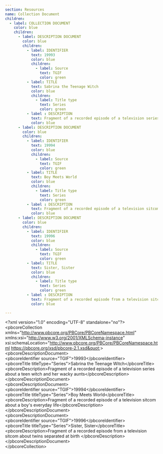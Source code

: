 ```yaml
---
section: Resources
name: Collection Document
children:
  - label: COLLECTION DOCUMENT
    color: blue
    children:
      - label: DESCRIPTION DOCUMENT
        color: blue
        children:
          - label: IDENTIFIER
            text: 19993
            color: blue
            children:
              - label: Source
                text: TGIF
                color: green
          - label: TITLE
            text: Sabrina the Teenage Witch
            color: blue
            children:
              - label: Title type
                text: Series
                color: green
          - label : DESCRIPTION
            text: Fragment of a recorded episode of a television series about a teen witch and her wacky aunts
            color: blue
      - label: DESCRIPTION DOCUMENT
        color: blue
        children:
          - label: IDENTIFIER
            text: 19994
            color: blue
            children:
              - label: Source
                text: TGIF
                color: green
          - label: TITLE
            text: Boy Meets World
            color: blue
            children:
              - label: Title type
                text: Series
                color: green
          - label : DESCRIPTION
            text: Fragment of a recorded episode of a television sitcom about a boy's everyday life
            color: blue
      - label: DESCRIPTION DOCUMENT
        color: blue
        children:
          - label: IDENTIFIER
            text: 19996
            color: blue
            children:
              - label: Source
                text: TGIF
                color: green
          - label: TITLE
            text: Sister, Sister
            color: blue
            children:
              - label: Title type
                text: Series
                color: green
          - label : DESCRIPTION
            text: Fragment of a recorded episode from a television sitcom about twins separated at birth
            color: blue

---
```


&lt;?xml version=&quot;1.0&quot; encoding=&quot;UTF-8&quot; standalone=&quot;no&quot;?&gt;<br>
&lt;pbcoreCollection xmlns=&quot;http://www.pbcore.org/PBCore/PBCoreNamespace.html&quot; xmlns:xsi=&quot;http://www.w3.org/2001/XMLSchema-instance&quot; xsi:schemaLocation=&quot;http://www.pbcore.org/PBCore/PBCoreNamespace.html https://pbcore.org/xsd/pbcore-2.1.xsd&quot;&gt;
  &lt;pbcoreDescriptionDocument&gt;<br>
    &lt;pbcoreIdentifier source=&quot;TGIF&quot;&gt;19993&lt;/pbcoreIdentifier&gt;<br>
    &lt;pbcoreTitle titleType=&quot;Series&quot;&gt;Sabrina the Teenage Witch&lt;/pbcoreTitle&gt;<br>
    &lt;pbcoreDescription&gt;Fragment of a recorded episode of a television series about a teen witch and her wacky aunts&lt;/pbcoreDescription&gt;<br>
  &lt;/pbcoreDescriptionDocument&gt;<br>
  &lt;pbcoreDescriptionDocument&gt;<br>
    &lt;pbcoreIdentifier source=&quot;TGIF&quot;&gt;19994&lt;/pbcoreIdentifier&gt;<br>
    &lt;pbcoreTitle titleType=&quot;Series&quot;&gt;Boy Meets World&lt;/pbcoreTitle&gt;<br>
    &lt;pbcoreDescription&gt;Fragment of a recorded episode of a television sitcom about a boy's everyday life&lt;/pbcoreDescription&gt;<br>
  &lt;/pbcoreDescriptionDocument&gt;<br>
  &lt;pbcoreDescriptionDocument&gt;<br>
    &lt;pbcoreIdentifier source=&quot;TGIF&quot;&gt;19996&lt;/pbcoreIdentifier&gt;<br>
    &lt;pbcoreTitle titleType=&quot;Series&quot;&gt;Sister, Sister&lt;/pbcoreTitle&gt;<br>
    &lt;pbcoreDescription&gt;Fragment of a recorded episode from a television sitcom about twins separated at birth &lt;/pbcoreDescription&gt;<br>
  &lt;/pbcoreDescriptionDocument&gt;<br>
&lt;/pbcoreCollection&gt;<br>
